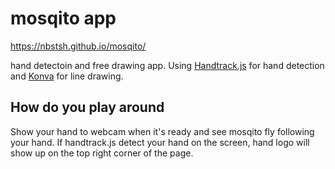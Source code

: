 # mosqito app

https://nbstsh.github.io/mosqito/

hand detectoin and free drawing app.
Using [Handtrack.js](https://github.com/victordibia/handtrack.js/) for hand detection and [Konva](https://konvajs.org/docs/) for line drawing.

## How do you play around

Show your hand to webcam when it's ready and see mosqito fly following your hand.
If handtrack.js detect your hand on the screen, hand logo will show up on the top right corner of the page.
